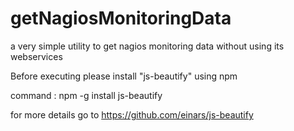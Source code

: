 getNagiosMonitoringData
=======================

a very simple utility to get nagios monitoring data without using its webservices


Before executing please install "js-beautify" using npm

command :  npm -g install js-beautify

for more details go to https://github.com/einars/js-beautify
